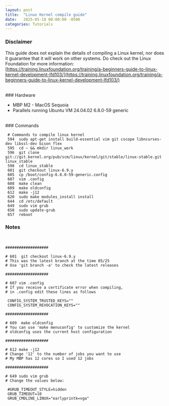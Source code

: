 ```yaml
---
layout: post
title:  "Linux Kernel compile guide"
date:   2025-05-18 00:00:00 -0500
categories: Tutorials
---
```


### Disclaimer

This guide does not explain the details of compiling a Linux kernel, nor does it guarantee that it will work on other systems.
Do check out the Linux Foundation for more information: [https://training.linuxfoundation.org/training/a-beginners-guide-to-linux-kernel-development-lfd103/](https://training.linuxfoundation.org/training/a-beginners-guide-to-linux-kernel-development-lfd103/)

<br/>
### Hardware

* MBP M2 - MacOS Sequoia <br/>
* Parallels running Ubuntu VM 24.04.02 6.8.0-59 generic
<br/>
### Commands

```
 # Commands to compile linux kernel
 594  sudo apt-get install build-essential vim git cscope libncurses-dev libssl-dev bison flex
 595  cd ~ && mkdir linux_work
 596  git clone git://git.kernel.org/pub/scm/linux/kernel/git/stable/linux-stable.git linux_stable
 598  cd linux_stable
 601  git checkout linux-6.9.y 
 605  cp /boot/config-6.8.0-59-generic.config
 607  vim .config
 608  make clean
 609  make oldconfig
 612  make -j12
 620  sudo make modules_install install
 644  cd /etc/default
 649  sudo vim grub
 650  sudo update-grub
 657  reboot

```


### Notes 
<br/>

```
###################

# 601  git checkout linux-6.9.y
# This was the latest branch at the time 05/25  
# Use 'git branch -a' to check the latest releases  

###################

# 607 vim .config 
# If you receive a certificate error when compiling,
# in .config edit these lines as follows

 CONFIG_SYSTEM_TRUSTED_KEYS=""
 CONFIG_SYSTEM_REVOCATION_KEYS="" 

###################

# 609  make oldconfig
# You can use 'make menuconfig' to customize the kernel
# oldconfig uses the current host configuration

###################

# 612 make -j12
# Change '12' to the number of jobs you want to use
# My MBP has 12 cores so I used 12 jobs

###################

# 649 sudo vim grub
# Change the values below: 
    
 #GRUB_TIMEOUT_STYLE=hidden
 GRUB_TIMEOUT=10
 GRUB_CMDLINE_LINUX="earlyprintk=vga"

```
